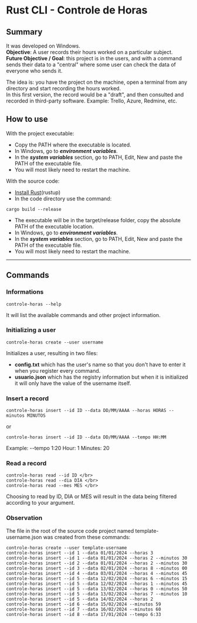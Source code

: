 # Rust CLI - Controle de Horas

## Summary

It was developed on Windows. </br>
**Objective**: A user records their hours worked on a particular subject. </br>
**Future Objective / Goal**: this project is in the users, and with a command sends their data to a "central" where some user can check the data of everyone who sends it. </br>

The idea is: you have the project on the machine, open a terminal from any directory and start recording the hours worked. </br>
In this first version, the record would be a "draft", and then consulted and recorded in third-party software.
Example: Trello, Azure, Redmine, etc.

## How to use 

With the project executable: </br>
* Copy the PATH where the executable is located.
* In Windows, go to _**environment variables**_.
* In the _**system variables**_ section, go to PATH, Edit, New and paste the PATH of the executable file.
* You will most likely need to restart the machine.

With the source code: </br>
* [Install Rust](https://www.rust-lang.org/tools/install)(rustup)
* In the code directory use the command:
```
cargo build --release
```
* The executable will be in the target/release folder, copy the absolute PATH of the executable location.
* In Windows, go to _**environment variables**_.
* In the _**system variables**_ section, go to PATH, Edit, New and paste the PATH of the executable file.
* You will most likely need to restart the machine.

---

## Commands

### Informations

```
controle-horas --help
```
It will list the available commands and other project information.

### Initializing a user

```
controle-horas create --user username
```
Initializes a user, resulting in two files:
* **config.txt** which has the user's name so that you don't have to enter it when you register every command.
* **usuario.json** which has the registry information but when it is initialized it will only have the value of the username itself.

### Insert a record

```
controle-horas insert --id ID --data DD/MM/AAAA --horas HORAS --minutos MINUTOS
```
or
```
controle-horas insert --id ID --data DD/MM/AAAA --tempo HH:MM
```
Example: --tempo 1:20
Hour: 1
Minutes: 20


### Read a record

```
controle-horas read --id ID </br>
controle-horas read --dia DIA </br>
controle-horas read --mes MES </br>
```

Choosing to read by ID, DIA or MES will result in the data being filtered according to your argument.

### Observation

The file in the root of the source code project named template-username.json was created from these commands:

```
controle-horas create --user template-username
controle-horas insert --id 1 --data 01/01/2024 --horas 3
controle-horas insert --id 1 --data 01/01/2024 --horas 2 --minutos 30
controle-horas insert --id 2 --data 01/01/2024 --horas 2 --minutos 30
controle-horas insert --id 3 --data 02/01/2024 --horas 8 --minutos 00
controle-horas insert --id 4 --data 03/01/2024 --horas 4 --minutos 45
controle-horas insert --id 5 --data 12/02/2024 --horas 6 --minutos 15
controle-horas insert --id 5 --data 12/02/2024 --horas 1 --minutos 45
controle-horas insert --id 5 --data 13/02/2024 --horas 0 --minutos 50
controle-horas insert --id 5 --data 13/02/2024 --horas 7 --minutos 10
controle-horas insert --id 5 --data 14/02/2024 --horas 2
controle-horas insert --id 6 --data 15/02/2024 --minutos 59
controle-horas insert --id 7 --data 16/02/2024 --minutos 60
controle-horas insert --id 8 --data 17/01/2024 --tempo 6:33
```